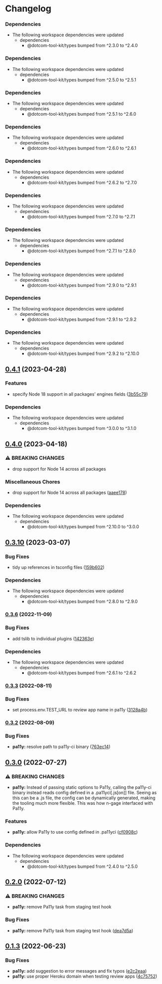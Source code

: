 # Changelog

### Dependencies

* The following workspace dependencies were updated
  * dependencies
    * @dotcom-tool-kit/types bumped from ^2.3.0 to ^2.4.0

### Dependencies

* The following workspace dependencies were updated
  * dependencies
    * @dotcom-tool-kit/types bumped from ^2.5.0 to ^2.5.1

### Dependencies

* The following workspace dependencies were updated
  * dependencies
    * @dotcom-tool-kit/types bumped from ^2.5.1 to ^2.6.0

### Dependencies

* The following workspace dependencies were updated
  * dependencies
    * @dotcom-tool-kit/types bumped from ^2.6.0 to ^2.6.1

### Dependencies

* The following workspace dependencies were updated
  * dependencies
    * @dotcom-tool-kit/types bumped from ^2.6.2 to ^2.7.0

### Dependencies

* The following workspace dependencies were updated
  * dependencies
    * @dotcom-tool-kit/types bumped from ^2.7.0 to ^2.7.1

### Dependencies

* The following workspace dependencies were updated
  * dependencies
    * @dotcom-tool-kit/types bumped from ^2.7.1 to ^2.8.0

### Dependencies

* The following workspace dependencies were updated
  * dependencies
    * @dotcom-tool-kit/types bumped from ^2.9.0 to ^2.9.1

### Dependencies

* The following workspace dependencies were updated
  * dependencies
    * @dotcom-tool-kit/types bumped from ^2.9.1 to ^2.9.2

### Dependencies

* The following workspace dependencies were updated
  * dependencies
    * @dotcom-tool-kit/types bumped from ^2.9.2 to ^2.10.0

## [0.4.1](https://github.com/Financial-Times/dotcom-tool-kit/compare/pa11y-v0.4.0...pa11y-v0.4.1) (2023-04-28)


### Features

* specify Node 18 support in all packages' engines fields ([3b55c79](https://github.com/Financial-Times/dotcom-tool-kit/commit/3b55c79f3f55b448f1a92fcf842dab6a8906ea70))


### Dependencies

* The following workspace dependencies were updated
  * dependencies
    * @dotcom-tool-kit/types bumped from ^3.0.0 to ^3.1.0

## [0.4.0](https://github.com/Financial-Times/dotcom-tool-kit/compare/pa11y-v0.3.13...pa11y-v0.4.0) (2023-04-18)


### ⚠ BREAKING CHANGES

* drop support for Node 14 across all packages

### Miscellaneous Chores

* drop support for Node 14 across all packages ([aaee178](https://github.com/Financial-Times/dotcom-tool-kit/commit/aaee178b535a51f9c75a882d78ffd8e8aa3eac60))


### Dependencies

* The following workspace dependencies were updated
  * dependencies
    * @dotcom-tool-kit/types bumped from ^2.10.0 to ^3.0.0

## [0.3.10](https://github.com/Financial-Times/dotcom-tool-kit/compare/pa11y-v0.3.9...pa11y-v0.3.10) (2023-03-07)


### Bug Fixes

* tidy up references in tsconfig files ([159b602](https://github.com/Financial-Times/dotcom-tool-kit/commit/159b6021e93922ebe6e4ca74297ad7a1c93290b3))


### Dependencies

* The following workspace dependencies were updated
  * dependencies
    * @dotcom-tool-kit/types bumped from ^2.8.0 to ^2.9.0

### [0.3.6](https://github.com/Financial-Times/dotcom-tool-kit/compare/pa11y-v0.3.5...pa11y-v0.3.6) (2022-11-09)


### Bug Fixes

* add tslib to individual plugins ([142363e](https://github.com/Financial-Times/dotcom-tool-kit/commit/142363edb2a82ebf4dc3c8e1b392888ebfd7dc89))


### Dependencies

* The following workspace dependencies were updated
  * dependencies
    * @dotcom-tool-kit/types bumped from ^2.6.1 to ^2.6.2

### [0.3.3](https://github.com/Financial-Times/dotcom-tool-kit/compare/pa11y-v0.3.2...pa11y-v0.3.3) (2022-08-11)


### Bug Fixes

* set process.env.TEST_URL to review app name in pa11y ([3128a4b](https://github.com/Financial-Times/dotcom-tool-kit/commit/3128a4bd938ac86a5a96fa6f3d893ddb73434995))

### [0.3.2](https://github.com/Financial-Times/dotcom-tool-kit/compare/pa11y-v0.3.1...pa11y-v0.3.2) (2022-08-09)


### Bug Fixes

* **pa11y:** resolve path to pa11y-ci binary ([763ec14](https://github.com/Financial-Times/dotcom-tool-kit/commit/763ec147f635d427be467531bde3f651ec93d55e))

## [0.3.0](https://github.com/Financial-Times/dotcom-tool-kit/compare/pa11y-v0.2.1...pa11y-v0.3.0) (2022-07-27)


### ⚠ BREAKING CHANGES

* **pa11y:** Instead of passing static options to Pa11y, calling the pa11y-ci binary instead reads config defined in a .pa11yci[.js[on]] file. Seeing as this can be a .js file, the config can be dynamically generated, making the tooling much more flexible. This was how n-gage interfaced with Pa11y.

### Features

* **pa11y:** allow Pa11y to use config defined in .pa11yci ([cf0908c](https://github.com/Financial-Times/dotcom-tool-kit/commit/cf0908c7963e802cfedb955da36607c976aa57dd))


### Dependencies

* The following workspace dependencies were updated
  * dependencies
    * @dotcom-tool-kit/types bumped from ^2.4.0 to ^2.5.0

## [0.2.0](https://github.com/Financial-Times/dotcom-tool-kit/compare/pa11y-v0.1.3...pa11y-v0.2.0) (2022-07-12)


### ⚠ BREAKING CHANGES

* **pa11y:** remove Pa11y task from staging test hook

### Bug Fixes

* **pa11y:** remove Pa11y task from staging test hook ([dea7d5a](https://github.com/Financial-Times/dotcom-tool-kit/commit/dea7d5a61dcc7cde81e6c09fd44667b339948cbf))

## [0.1.3](https://github.com/Financial-Times/dotcom-tool-kit/compare/pa11y-v0.1.2...pa11y-v0.1.3) (2022-06-23)


### Bug Fixes

* **pa11y:** add suggestion to error messages and fix typos ([e2c2eaa](https://github.com/Financial-Times/dotcom-tool-kit/commit/e2c2eaa54f1597f770fb6dc54e0fdfc6db9b9ba0))
* **pa11y:** use proper Heroku domain when testing review apps ([4c75752](https://github.com/Financial-Times/dotcom-tool-kit/commit/4c757522f0560719e7280ddd6ff20ff4a508179b))
